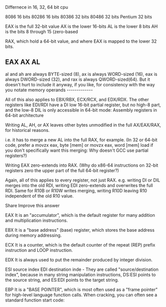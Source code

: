 Differnece in 16, 32, 64 bit cpu

8086 16 bits
80286 16 bits
80386 32 bits
80486 32 bits
Pentium 32 bits

EAX is the full 32-bit value
AX is the lower 16-bits
AL is the lower 8 bits
AH is the bits 8 through 15 (zero-based

RAX, which hold a 64-bit value, and where EAX is mapped to the lower 32 bits.

EAX AX AL
------------
al and ah are always BYTE-sized (8), ax is always WORD-sized (16), eax is always DWORD-sized (32), and rax is always
QWORD-sized(64). But it doesn't hurt to include it anyway, if you like, for consistency with the way you notate memory
operands
_-------------_

All of this also applies to EBX/RBX, ECX/RCX, and EDX/RDX. The other registers like EDI/RDI have a DI low 16-bit partial
register, but no high-8 part, and the low-8 DIL is only accessible in 64-bit mode: Assembly registers in 64-bit
architecture

Writing AL, AH, or AX leaves other bytes unmodified in the full AX/EAX/RAX, for historical reasons.

i.e. it has to merge a new AL into the full RAX, for example. (In 32 or 64-bit code, prefer a movzx eax, byte [mem] or
movzx eax, word [mem] load if you don't specifically want this merging: Why doesn't GCC use partial registers?)

Writing EAX zero-extends into RAX. (Why do x86-64 instructions on 32-bit registers zero the upper part of the full
64-bit register?)

Again, all of this applies to every register, not just RAX. e.g. writing DI or DIL merges into the old RDI, writing EDI
zero-extends and overwrites the full RDI. Same for R10B or R10W writes merging, writing R10D leaving R10 independent of
the old R10 value.

Share Improve this answer

EAX It is an "accumulator", which is the default register for many addition and multiplication instructions.

EBX It is a "base address" (base) register, which stores the base address during memory addressing.

ECX It is a counter, which is the default counter of the repeat (REP) prefix instruction and LOOP instruction.

EDX It is always used to put the remainder produced by integer division.

ESI source index
EDI destination inde - They are called "source/destination index",
because in many string manipulation instructions, DS:ESI points to the source string, and ES:EDI points to the target
string.

EBP It is a "BASE POINTER", which is most often used as a "frame pointer" for high-level language function calls. When
cracking, you can often see a standard function start code:


